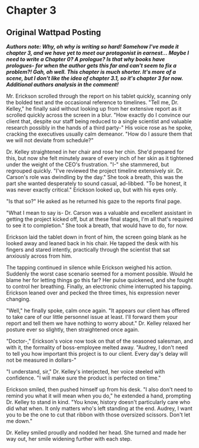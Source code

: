 # Chapter 3
## Original Wattpad Posting

***Authors note: Why, oh why is writing so hard! Somehow I've made it chapter 3, and we have yet to meet our protagonist in earnest... Maybe I need to write a Chapter 0? A prologue? Is that why books have prologues- for when the author gets this far and can't seem to fix a problem?! Gah, oh well. This chapter is much shorter. It's more of a scene, but I don't like the idea of chapter 3.1, so it's chapter 3 for now. Additional authors analysis in the comment!***

Mr. Erickson scrolled through the report on his tablet quickly, scanning only the bolded text and the occasional reference to timelines. "Tell me, Dr. Kelley," he finally said without looking up from her extensive report as it scrolled quickly across the screen in a blur. "How exactly do I convince our client that, despite our staff being reduced to a single scientist and valuable research possibly in the hands of a third party-" His voice rose as he spoke, cracking the executives usually calm demeanor. "How do I assure them that we will not deviate from schedule?" 

Dr. Kelley straightened in her chair and rose her chin. She'd prepared for this, but now she felt minutely aware of every inch of her skin as it tightened under the weight of the CEO's frustration. "I-" she stammered, but regrouped quickly. "I've reviewed the project timeline extensively sir. Dr. Carson's role was dwindling by the day." She took a breath, this was the part she wanted desperately to sound casual, ad-libbed. "To be honest, it was never exactly critical." Erickson looked up, but with his eyes only.

"Is that so?" He asked as he returned his gaze to the reports final page.

"What I mean to say is- Dr. Carson was a valuable and excellent assistant in getting the project kicked off, but at these final stages, I'm all that's required to see it to completion." She took a breath, that would have to do, for now. 

Erickson laid the tablet down in front of him, the screen going blank as he looked away and leaned back in his chair. He tapped the desk with his fingers and stared intently, practically through the scientist that sat anxiously across from him. 

The tapping continued in silence while Erickson weighed his action. Suddenly the worst case scenario seemed for a moment possible. Would he blame her for letting things go this far? Her pulse quickened, and she fought to control her breathing. Finally, an electronic chime interrupted his tapping. Erickson leaned over and pecked the three times, his expression never changing.

"Well," he finally spoke, calm once again. "It appears our client has offered to take care of our little personnel issue at least. I'll forward them your report and tell them we have nothing to worry about." Dr. Kelley relaxed her posture ever so slightly, then straightened once again.

"Doctor-," Erickson's voice now took on that of the seasoned salesman, and with it, the formality of boss-employee melted away. "Audrey, I don't need to tell you how important this project is to our client. Every day's delay will not be measured in dollars-"

"I understand, sir," Dr. Kelley's interjected, her voice steeled with confidence. "I will make sure the product is perfected on time."

Erickson smiled, then pushed himself up from his desk. "I also don't need to remind you what it will mean when you do," he extended a hand, prompting Dr. Kelley to stand in kind. "You know, history doesn't particularly care who did what when. It only matters who's left standing at the end. Audrey, I want you to be the one to cut that ribbon with those oversized scissors. Don't let me down." 

Dr. Kelley smiled proudly and nodded her head. She turned and made her way out, her smile widening further with each step.




